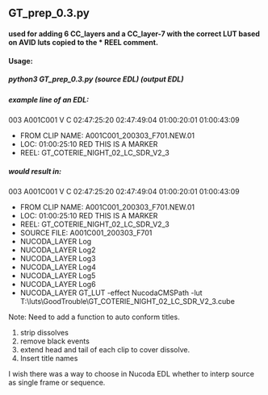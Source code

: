 ##  GT_prep_0.3.py
#### used for adding 6 CC_layers and a CC_layer-7 with the correct LUT based on AVID luts copied to the * REEL comment.

#### Usage:  
##### **python3 GT_prep_0.3.py (source EDL) (output EDL)**

##### example line of an EDL:
003  A001C001 V     C        02:47:25:20 02:47:49:04 01:00:20:01 01:00:43:09 
* FROM CLIP NAME:  A001C001_200303_F701.NEW.01 
* LOC: 01:00:25:10 RED     THIS IS A MARKER 
* REEL: GT_COTERIE_NIGHT_02_LC_SDR_V2_3 

##### would result in:
003  A001C001 V     C        02:47:25:20 02:47:49:04 01:00:20:01 01:00:43:09
* FROM CLIP NAME:  A001C001_200303_F701.NEW.01
* LOC: 01:00:25:10 RED     THIS IS A MARKER
* REEL: GT_COTERIE_NIGHT_02_LC_SDR_V2_3
* SOURCE FILE: A001C001_200303_F701
* NUCODA_LAYER Log
* NUCODA_LAYER Log2
* NUCODA_LAYER Log3
* NUCODA_LAYER Log4
* NUCODA_LAYER Log5
* NUCODA_LAYER Log6
* NUCODA_LAYER GT_LUT -effect NucodaCMSPath -lut T:\luts\GoodTrouble\GT_COTERIE_NIGHT_02_LC_SDR_V2_3.cube


Note:
Need to add a function to auto conform titles.
1. strip dissolves
2. remove black events
3. extend head and tail of each clip to cover dissolve.
4. Insert title names

I wish there was a way to choose in Nucoda EDL whether to interp source as single frame or sequence.
